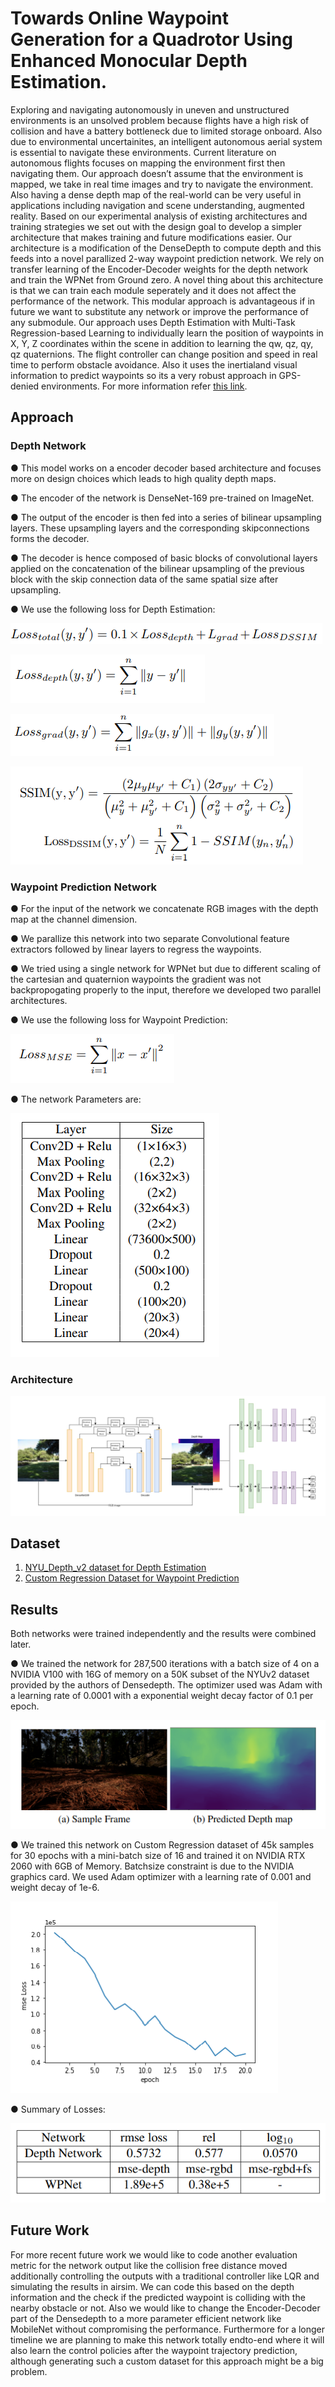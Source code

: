 # Towards Online Waypoint Generation for a Quadrotor Using Enhanced Monocular Depth Estimation.


Exploring and navigating autonomously in uneven and unstructured environments is an unsolved problem because
flights have a high risk of collision and have a battery bottleneck due to limited storage onboard. Also due to environmental uncertainites, an intelligent autonomous aerial
system is essential to navigate these environments. Current literature on autonomous flights focuses on mapping the environment first then navigating them. Our approach doesn’t
assume that the environment is mapped, we take in real time images and try to navigate the environment. Also having a dense depth map of the real-world can be very useful in
applications including navigation and scene understanding, augmented reality. Based on our experimental analysis of existing architectures and training strategies we set out with the design goal to develop a simpler architecture that makes training and future modifications easier. Our architecture is a modification of the DenseDepth to compute depth and this feeds into a novel parallized 2-way waypoint prediction network. We rely on transfer learning of the Encoder-Decoder weights for the depth network and train the WPNet from Ground zero. A novel thing about this architecture is that we can train each module seperately and it does not affect the performance of the network. This modular approach is advantageous if in future we want to substitute any network or improve the performance of any submodule. Our approach uses Depth Estimation with Multi-Task Regression-based Learning to individually learn the position of waypoints in X, Y, Z coordinates within the scene in addition to learning the qw, qz, qy, qz quaternions. The flight controller can change position and speed in real time to perform obstacle avoidance. Also it uses the inertialand visual information to predict waypoints so its a very robust approach in GPS-denied environments. For more information refer [this link](https://github.com/savnani5/Lane_Detection/blob/main/Documentation/ENPM673-%20PROJ2.pdf).

## Approach

### Depth Network

● This model works on a encoder decoder based architecture and focuses more on design choices which leads to high quality depth maps. 

● The encoder of the network is DenseNet-169 pre-trained on ImageNet. 

● The output of the encoder is then fed into a series of bilinear upsampling layers. These upsampling layers and the corresponding skipconnections forms the decoder. 

● The decoder is hence composed of basic blocks of convolutional layers applied on the concatenation of the bilinear upsampling of the previous block with the skip connection data of the same spatial size after upsampling.

● We use the following loss for Depth Estimation:

![total_loss](git_images/total_loss.PNG)

![depth_loss](git_images/depth_loss.PNG)

![grad_loss](git_images/grad_loss.PNG)

![ssim_loss](git_images/ssim_loss.PNG)


### Waypoint Prediction Network

● For the input of the network we concatenate RGB images with the depth map at the channel dimension. 

● We parallize this network into two separate Convolutional feature extractors followed by linear layers to regress the waypoints. 

● We tried using a single network for WPNet but due to different scaling of the cartesian and quaternion waypoints the gradient was not backpropogating properly to the input, therefore we developed two parallel architectures.

● We use the following loss for Waypoint Prediction:

![mse_loss](git_images/mse_loss.PNG)

● The network Parameters are:

![network params](git_images/params.PNG)

### Architecture

![architecture](git_images/architecture.PNG)

## Dataset

1) [NYU_Depth_v2 dataset for Depth Estimation]()
2) [Custom Regression Dataset for Waypoint Prediction]() 

## Results

Both networks were trained independently and the results were combined later.

● We trained the network for 287,500 iterations with a batch size of 4 on a NVIDIA V100 with 16G of memory on a 50K subset of the NYUv2 dataset provided by the authors of Densedepth. The optimizer used was Adam with a learning rate of 0.0001 with a exponential weight decay factor of 0.1 per epoch.

![result](git_images/res.PNG)

● We trained this network on Custom Regression dataset of 45k samples for 30 epochs with a mini-batch size of 16 and trained it on NVIDIA RTX 2060 with 6GB of Memory. Batchsize constraint is due to the NVIDIA graphics card. We used Adam optimizer with a learning rate of 0.001 and weight decay of 1e-6.

![mse_rgbd](git_images/mse_rgbd.PNG)

● Summary of Losses:

![loss_summ](git_images/loss_summ.PNG)


## Future Work

For more recent future work we would like to code another evaluation metric for the network output like the collision free distance moved additionally controlling the outputs with a traditional controller like LQR and simulating the results in airsim. We can code this based on the depth information and the check if the predicted waypoint is colliding with the nearby obstacle or not. Also we would like to change the Encoder-Decoder part of the Densedepth to a more parameter efficient network like MobileNet without compromising the performance. Furthermore for a longer timeline we are planning to make this network totally endto-end where it will also learn the control policies after the waypoint trajectory prediction, although generating such a custom dataset for this approach might be a big problem.
